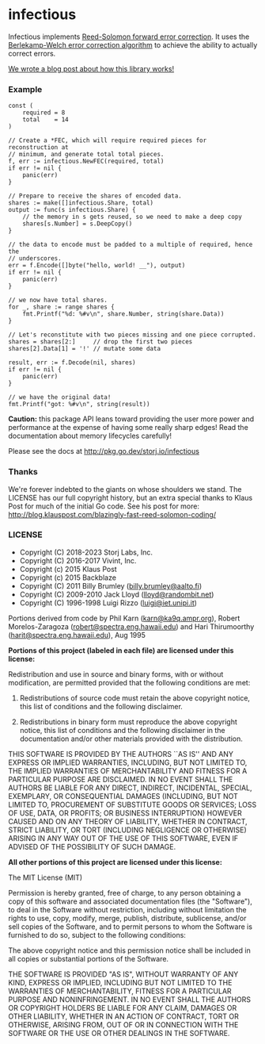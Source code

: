 # infectious

Infectious implements
[Reed-Solomon forward error correction](https://en.wikipedia.org/wiki/Reed%E2%80%93Solomon_error_correction).
It uses the
[Berlekamp-Welch error correction algorithm](https://en.wikipedia.org/wiki/Berlekamp%E2%80%93Welch_algorithm)
to achieve the ability to actually correct errors.

[We wrote a blog post about how this library works!](https://innovation.vivint.com/introduction-to-reed-solomon-bc264d0794f8)

### Example

```golang
const (
	required = 8
	total    = 14
)

// Create a *FEC, which will require required pieces for reconstruction at
// minimum, and generate total total pieces.
f, err := infectious.NewFEC(required, total)
if err != nil {
	panic(err)
}

// Prepare to receive the shares of encoded data.
shares := make([]infectious.Share, total)
output := func(s infectious.Share) {
	// the memory in s gets reused, so we need to make a deep copy
	shares[s.Number] = s.DeepCopy()
}

// the data to encode must be padded to a multiple of required, hence the
// underscores.
err = f.Encode([]byte("hello, world! __"), output)
if err != nil {
	panic(err)
}

// we now have total shares.
for _, share := range shares {
	fmt.Printf("%d: %#v\n", share.Number, string(share.Data))
}

// Let's reconstitute with two pieces missing and one piece corrupted.
shares = shares[2:]     // drop the first two pieces
shares[2].Data[1] = '!' // mutate some data

result, err := f.Decode(nil, shares)
if err != nil {
	panic(err)
}

// we have the original data!
fmt.Printf("got: %#v\n", string(result))
```

**Caution:** this package API leans toward providing the user more power and
performance at the expense of having some really sharp edges! Read the
documentation about memory lifecycles carefully!

Please see the docs at http://pkg.go.dev/storj.io/infectious

### Thanks

We're forever indebted to the giants on whose shoulders we stand. The LICENSE
has our full copyright history, but an extra special thanks to Klaus Post for
much of the initial Go code. See his post for more:
http://blog.klauspost.com/blazingly-fast-reed-solomon-coding/

### LICENSE

 * Copyright (C) 2018-2023 Storj Labs, Inc.
 * Copyright (C) 2016-2017 Vivint, Inc.
 * Copyright (c) 2015 Klaus Post
 * Copyright (c) 2015 Backblaze
 * Copyright (C) 2011 Billy Brumley (billy.brumley@aalto.fi)
 * Copyright (C) 2009-2010 Jack Lloyd (lloyd@randombit.net)
 * Copyright (C) 1996-1998 Luigi Rizzo (luigi@iet.unipi.it)

Portions derived from code by Phil Karn (karn@ka9q.ampr.org),
Robert Morelos-Zaragoza (robert@spectra.eng.hawaii.edu) and Hari
Thirumoorthy (harit@spectra.eng.hawaii.edu), Aug 1995

**Portions of this project (labeled in each file) are licensed under this
license:**

Redistribution and use in source and binary forms, with or without
modification, are permitted provided that the following conditions are
met:

1. Redistributions of source code must retain the above copyright
   notice, this list of conditions and the following disclaimer.

2. Redistributions in binary form must reproduce the above copyright
   notice, this list of conditions and the following disclaimer in the
   documentation and/or other materials provided with the
   distribution.

THIS SOFTWARE IS PROVIDED BY THE AUTHORS ``AS IS'' AND ANY EXPRESS OR
IMPLIED WARRANTIES, INCLUDING, BUT NOT LIMITED TO, THE IMPLIED
WARRANTIES OF MERCHANTABILITY AND FITNESS FOR A PARTICULAR PURPOSE ARE
DISCLAIMED. IN NO EVENT SHALL THE AUTHORS BE LIABLE FOR ANY DIRECT,
INDIRECT, INCIDENTAL, SPECIAL, EXEMPLARY, OR CONSEQUENTIAL DAMAGES
(INCLUDING, BUT NOT LIMITED TO, PROCUREMENT OF SUBSTITUTE GOODS OR
SERVICES; LOSS OF USE, DATA, OR PROFITS; OR BUSINESS INTERRUPTION)
HOWEVER CAUSED AND ON ANY THEORY OF LIABILITY, WHETHER IN CONTRACT,
STRICT LIABILITY, OR TORT (INCLUDING NEGLIGENCE OR OTHERWISE) ARISING
IN ANY WAY OUT OF THE USE OF THIS SOFTWARE, EVEN IF ADVISED OF THE
POSSIBILITY OF SUCH DAMAGE.

**All other portions of this project are licensed under this license:**

The MIT License (MIT)

Permission is hereby granted, free of charge, to any person obtaining a copy
of this software and associated documentation files (the "Software"), to deal
in the Software without restriction, including without limitation the rights
to use, copy, modify, merge, publish, distribute, sublicense, and/or sell
copies of the Software, and to permit persons to whom the Software is
furnished to do so, subject to the following conditions:

The above copyright notice and this permission notice shall be included in all
copies or substantial portions of the Software.

THE SOFTWARE IS PROVIDED "AS IS", WITHOUT WARRANTY OF ANY KIND, EXPRESS OR
IMPLIED, INCLUDING BUT NOT LIMITED TO THE WARRANTIES OF MERCHANTABILITY,
FITNESS FOR A PARTICULAR PURPOSE AND NONINFRINGEMENT. IN NO EVENT SHALL THE
AUTHORS OR COPYRIGHT HOLDERS BE LIABLE FOR ANY CLAIM, DAMAGES OR OTHER
LIABILITY, WHETHER IN AN ACTION OF CONTRACT, TORT OR OTHERWISE, ARISING FROM,
OUT OF OR IN CONNECTION WITH THE SOFTWARE OR THE USE OR OTHER DEALINGS IN THE
SOFTWARE.
